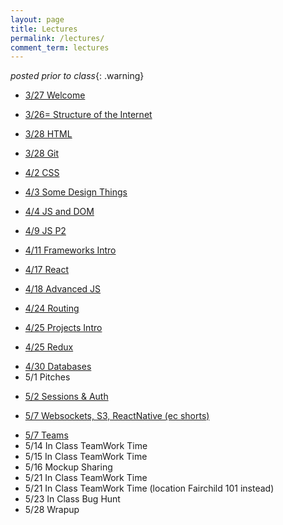 ```yaml
---
layout: page
title: Lectures
permalink: /lectures/
comment_term: lectures
---
```



*posted prior to class*{: .warning}

<!-- * 3/27 Welcome -->
* [3/27 Welcome](00_welcome/)
<!-- * 3/26 Structure of the Internet -->
* [3/26= Structure of the Internet](01_interwebs/)
<!-- * 3/28 HTML -->
* [3/28 HTML](02_html/)
<!-- * 3/28 Gits -->
* [3/28 Git](02_git/)
<!-- * 4/2 CSS -->
* [4/2 CSS ](03_css/)
<!-- * 4/3 Some Design Things -->
* [4/3 Some Design Things](03_design/)
<!-- * 4/4 JS and DOM -->
* [4/4 JS and DOM](04_js1)
<!-- * 4/9 JS P2 -->
* [4/9 JS P2](05_js2)
<!-- * 4/11 Frameworks Intro -->
* [4/11 Frameworks Intro](06_react1)
<!-- * 4/16 React -->
* [4/17 React](07_react2)
<!-- * 4/18 Advanced JS -->
* [4/18 Advanced JS](08_advanced_js)
<!-- * 4/17 Projects -->
<!-- * 4/23 Routing -->
* [4/24 Routing](09_routing)
<!-- * [4/24 Projects](07_project_intro) -->
* [4/25 Projects Intro](../projects/)
<!-- * 4/25 Redux -->
* [4/25 Redux](10_redux)
<!-- * 4/31 Databases -->
* [4/30 Databases](12_intro_to_databases)
* 5/1 Pitches
<!-- * [5/1 Pitches](11_pitches) -->
<!-- or 07_project_intro -->
<!-- * 5/7 Sessions & Auth -->
* [5/2 Sessions & Auth](13_sessions_auth)
<!-- * 5/9 Websockets, S3, ReactNative -->
* [5/7 Websockets, S3, ReactNative (ec shorts)](15_ec_shorts)
<!-- * 5/8 Teams -->
* [5/7 Teams](13_teams)
* 5/14 In Class TeamWork Time
* 5/15 In Class TeamWork Time
* 5/16 Mockup Sharing
* 5/21 In Class TeamWork Time
* 5/21 In Class TeamWork Time (location Fairchild 101 instead)
* 5/23 In Class Bug Hunt
* 5/28 Wrapup
<!-- * [5/29 Wrapup](16_wrapup) -->
